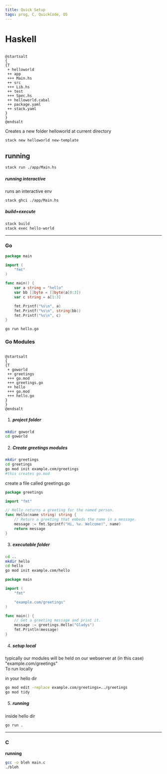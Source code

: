 ```yaml
---
title: Quick Setup
tags: prog, C, QuickCode, OS
---
```


# Haskell

```plantuml
	
@startsalt
{
{T
 + helloworld
 ++ app
 +++ Main.hs
 ++ src
 +++ Lib.hs
 ++ test
 +++ Spec.hs
 ++ helloworld.cabal
 ++ package.yaml
 ++ stack.yaml
}
}
@endsalt
```

Creates a new folder helloworld at current directory
```bash
stack new helloworld new-template
```

## running
```bash
stack run ./app/Main.hs
```
##### running interactive
runs an interactive env
```bash
stack ghci ./app/Main.hs
```

##### build+execute
```bash
stack build
stack exec hello-world
```

---

### Go

```{.go filename="hello.go"}
package main

import (
	"fmt"
)

func main() {
	var a string = "hello"
	var bb []byte = []byte(a[0:3])
	var c string = a[1:3]

	fmt.Printf("%s\n", a)
	fmt.Printf("%s\n", string(bb))
	fmt.Printf("%s\n", c)
}

```

```bash
go run hello.go
```

### Go Modules

```plantuml
	
@startsalt
{
{T
 + goworld
 ++ greetings
 +++ go.mod
 +++ greetings.go
 ++ hello
 +++ go.mod
 +++ hello.go
}
}
@endsalt
```


1.  ##### project folder
```bash
mkdir goworld
cd goworld
```

2. ##### Create greetings modules
```bash
mkdir greetings
cd greetings
go mod init example.com/greetings
#this creates go.mod
```

create a file called greetings.go
```{.go filename=greetings.go}
package greetings

import "fmt"

// Hello returns a greeting for the named person.
func Hello(name string) string {
    // Return a greeting that embeds the name in a message.
    message := fmt.Sprintf("Hi, %v. Welcome!", name)
    return message
}
```

3. ##### executable folder
```bash
cd ..
mkdir hello
cd hello
go mod init example.com/hello
```

```{.go filename=hello.go}
package main

import (
    "fmt"

    "example.com/greetings"
)

func main() {
    // Get a greeting message and print it.
    message := greetings.Hello("Gladys")
    fmt.Println(message)
}
```

4. ##### setup local
typically our modules will be held on our webserver at (in this case) "example.com/greetings"  
To run locally   

in your hello dir  
```bash
go mod edit -replace example.com/greetings=../greetings
go mod tidy
```

5. ##### running

inside hello dir
```bash
go run .
```


---

### C


**running**
```bash
gcc -o bleh main.c
./bleh
```